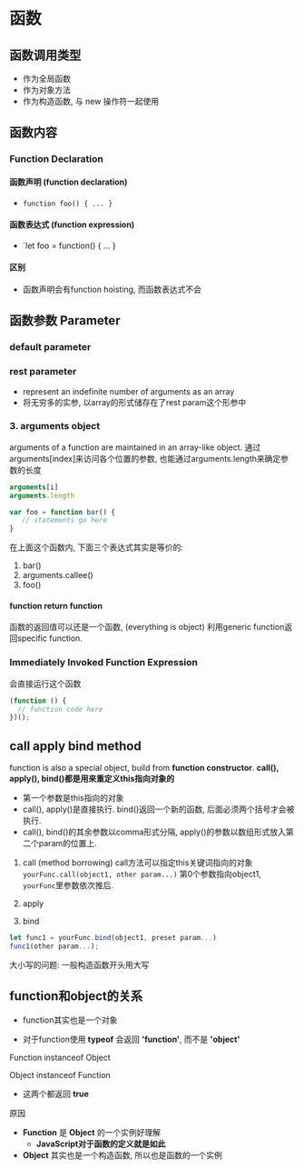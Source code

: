 # 函数

## 函数调用类型

- 作为全局函数
- 作为对象方法
- 作为构造函数, 与 new 操作符一起使用

## 函数内容

### Function Declaration

#### 函数声明 (function declaration)

- `function foo() { ... }`

#### 函数表达式 (function expression)

- `let foo = function() { ... }

#### 区别

- 函数声明会有function hoisting, 而函数表达式不会

## 函数参数 Parameter

### default parameter

### rest parameter

- represent an indefinite number of arguments as an array
- 将无穷多的实参, 以array的形式储存在了rest param这个形参中

### 3. arguments object

arguments of a function are maintained in an array-like object.
通过arguments[index]来访问各个位置的参数, 也能通过arguments.length来确定参数的长度

```javascript
arguments[i]
arguments.length
```

```javascript
var foo = function bar() {
   // statements go here
}
```

在上面这个函数内, 下面三个表达式其实是等价的:

1. bar()
2. arguments.callee()
3. foo()

#### function return function

函数的返回值可以还是一个函数, (everything is object)
利用generic function返回specific function.


### Immediately Invoked Function Expression

会直接运行这个函数

```javascript
(function () {
  // function code here
})();
```

## call apply bind method

function is also a special object, build from **function constructor**.
**call(), apply(), bind()都是用来重定义this指向对象的**

- 第一个参数是this指向的对象
- call(), apply()是直接执行. bind()返回一个新的函数, 后面必须两个括号才会被执行.
- call(), bind()的其余参数以comma形式分隔, apply()的参数以数组形式放入第二个param的位置上.

1. call (method borrowing)
call方法可以指定this关键词指向的对象
`yourFunc.call(object1, other param...)`
第0个参数指向object1, `yourFunc`里参数依次推后.

2. apply

3. bind

```javascript
let func1 = yourFunc.bind(object1, preset param...)
func1(other param...);
```

大小写的问题: 一般构造函数开头用大写

## function和object的关系

- function其实也是一个对象

- 对于function使用 **typeof** 会返回 **'function'**, 而不是 **'object'**

Function instanceof Object

Object instanceof Function

- 这两个都返回 **true**

原因

- **Function** 是 **Object** 的一个实例好理解
  - **JavaScript对于函数的定义就是如此**
- **Object** 其实也是一个构造函数, 所以也是函数的一个实例